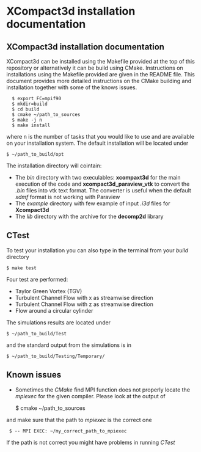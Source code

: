 XCompact3d installation documentation
=====================================

## XCompact3d installation documentation


XCompact3d can be installed using the Makefile provided at the top of this repository or alternatively it can 
be build using CMake. 
Instructions on installations using the Makefile provided are given in the README file.
This document provides more detailed instructions on the CMake building and installation together with 
some of the knows issues. 

```
  $ export FC=mpif90
  $ mkdir=build
  $ cd build
  $ cmake ~/path_to_sources
  $ make -j n
  $ make install 
```
where n is the number of tasks that you would like to use and are available on your installation system. 
The default installation will be located under 

    $ ~/path_to_build/opt

The installation directory will cointain:
* The *bin* directory with two execulables: **xcompaxt3d** for the main execution of the code and **xcompact3d_paraview_vtk** to convert the *.bin* files into vtk text format. The converter is useful when the default *xdmf* format is not working with Paraview
* The *example* directory with few example of input *.i3d* files for **Xcompact3d**
* The *lib* directory with the archive for the **decomp2d** library

## CTest
To test your installation you can also type in the terminal from your *build* directory

    $ make test

Four test are performed:
* Taylor Green Vortex (TGV)
* Turbulent Channel Flow with x as streamwise direction
* Turbulent Channel Flow with z as streamwise direction
* Flow around a circular cylinder

The simulations results are located under 

    $ ~/path_to_build/Test

and the standard output from the simulations is in 

    $ ~/path_to_build/Testing/Temporary/

## Known issues
* Sometimes the *CMake* find MPI function does not properly locate the *mpiexec* for the given compiler. Please look at the output of 

     $ cmake ~/path_to_sources

and make sure that the path to *mpiexec* is the correct one

     $ -- MPI EXEC: ~/my_correct_path_to_mpiexec

If the path is not correct you might have problems in running *CTest*



